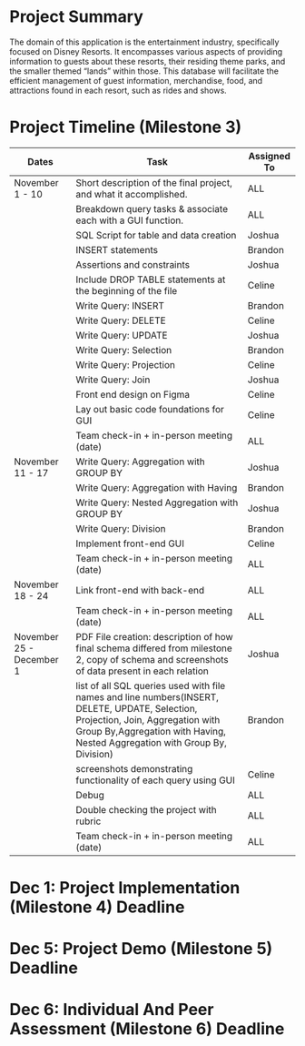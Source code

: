 # Project Summary
The domain of this application is the entertainment industry, specifically focused on Disney Resorts. It encompasses various aspects of providing information to guests about these resorts, their residing theme parks, and the smaller themed “lands” within
those. This database will facilitate the efficient management of guest information, merchandise, food, and attractions found in each resort, such as rides and shows.

# Project Timeline (Milestone 3)
| Dates | Task | Assigned To |
|-------|------|-------------|
|November 1 - 10|Short description of the final project, and what it accomplished.|ALL|
||Breakdown query tasks & associate each with a GUI function.|ALL|
||SQL Script for table and data creation|Joshua|
||INSERT statements|Brandon|
||Assertions and constraints|Joshua|
||Include DROP TABLE statements at the beginning of the file|Celine|
||Write Query: INSERT|Brandon|
||Write Query: DELETE|Celine|
||Write Query: UPDATE|Joshua|
||Write Query: Selection|Brandon|
||Write Query: Projection|Celine|
||Write Query: Join|Joshua|
||Front end design on Figma|Celine|
||Lay out basic code foundations for GUI|Celine|
||Team check-in + in-person meeting (date)|ALL|
|November 11 - 17|Write Query: Aggregation with GROUP BY|Joshua|
||Write Query: Aggregation with Having|Brandon|
|| Write Query: Nested Aggregation with GROUP BY|Joshua|
||Write Query: Division|Brandon|
||Implement front-end GUI|Celine|
||Team check-in + in-person meeting (date)|ALL|
|November 18 - 24|Link front-end with back-end|ALL|
||Team check-in + in-person meeting (date)|ALL|
|November 25 - December 1|PDF File creation: description of how final schema differed from milestone 2, copy of schema and screenshots of data present in each relation|Joshua|
||list of all SQL queries used with file names and line numbers(INSERT, DELETE, UPDATE, Selection, Projection, Join, Aggregation with Group By,Aggregation with Having, Nested Aggregation with Group By, Division)|Brandon|
||screenshots demonstrating functionality of each query using GUI|Celine|
||Debug|ALL|
||Double checking the project with rubric|ALL|
||Team check-in + in-person meeting (date)|ALL|

# Dec 1: Project Implementation (Milestone 4) Deadline

# Dec 5: Project Demo (Milestone 5) Deadline

# Dec 6: Individual And Peer Assessment (Milestone 6) Deadline